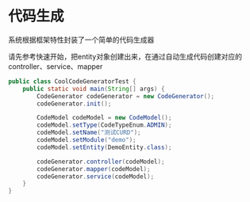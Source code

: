 # 代码生成
系统根据框架特性封装了一个简单的代码生成器

请先参考快速开始，把entity对象创建出来，在通过自动生成代码创建对应的 controller、service、mapper
```java
public class CoolCodeGeneratorTest {
    public static void main(String[] args) {
        CodeGenerator codeGenerator = new CodeGenerator();
        codeGenerator.init();

        CodeModel codeModel = new CodeModel();
        codeModel.setType(CodeTypeEnum.ADMIN);
        codeModel.setName("测试CURD");
        codeModel.setModule("demo");
        codeModel.setEntity(DemoEntity.class);

        codeGenerator.controller(codeModel);
        codeGenerator.mapper(codeModel);
        codeGenerator.service(codeModel);
    }
}
```
